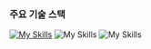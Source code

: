 ### 주요 기술 스택
[![My Skills](https://skillicons.dev/icons?i=java&theme=light)](https://blog.diligentp.com/IT+Dictionary/Language/Java/Java)
![My Skills](https://skillicons.dev/icons?i=aws&theme=light)
![My Skills](https://skillicons.dev/icons?i=docker&theme=light)
